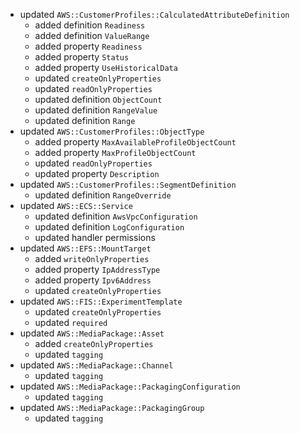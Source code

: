 - updated `AWS::CustomerProfiles::CalculatedAttributeDefinition`
  - added definition `Readiness`
  - added definition `ValueRange`
  - added property `Readiness`
  - added property `Status`
  - added property `UseHistoricalData`
  - updated `createOnlyProperties`
  - updated `readOnlyProperties`
  - updated definition `ObjectCount`
  - updated definition `RangeValue`
  - updated definition `Range`
- updated `AWS::CustomerProfiles::ObjectType`
  - added property `MaxAvailableProfileObjectCount`
  - added property `MaxProfileObjectCount`
  - updated `readOnlyProperties`
  - updated property `Description`
- updated `AWS::CustomerProfiles::SegmentDefinition`
  - updated definition `RangeOverride`
- updated `AWS::ECS::Service`
  - updated definition `AwsVpcConfiguration`
  - updated definition `LogConfiguration`
  - updated handler permissions
- updated `AWS::EFS::MountTarget`
  - added `writeOnlyProperties`
  - added property `IpAddressType`
  - added property `Ipv6Address`
  - updated `createOnlyProperties`
- updated `AWS::FIS::ExperimentTemplate`
  - updated `createOnlyProperties`
  - updated `required`
- updated `AWS::MediaPackage::Asset`
  - added `createOnlyProperties`
  - updated `tagging`
- updated `AWS::MediaPackage::Channel`
  - updated `tagging`
- updated `AWS::MediaPackage::PackagingConfiguration`
  - updated `tagging`
- updated `AWS::MediaPackage::PackagingGroup`
  - updated `tagging`
